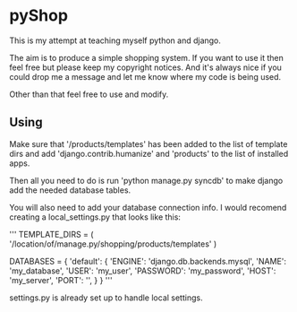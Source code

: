 pyShop
======

This is my attempt at teaching myself python and django.

The aim is to produce a simple shopping system. If you want to use it then feel free but please keep my copyright notices. And it's always nice if you could drop me a message and let me know where my code is being used.

Other than that feel free to use and modify.

Using
-----

Make sure that '/products/templates' has been added to the list of template dirs and add 'django.contrib.humanize' and 'products' to the list of installed apps.

Then all you need to do is run 'python manage.py syncdb' to make django add the needed database tables.

You will also need to add your database connection info. I would recomend creating a local_settings.py that looks like this:

'''
TEMPLATE_DIRS = (
        '/location/of/manage.py/shopping/products/templates'
)

DATABASES = {
    'default': {
        'ENGINE': 'django.db.backends.mysql',
        'NAME': 'my_database',
        'USER': 'my_user',
        'PASSWORD': 'my_password',
        'HOST': 'my_server',
        'PORT': '',
    }
}
'''

settings.py is already set up to handle local settings.

